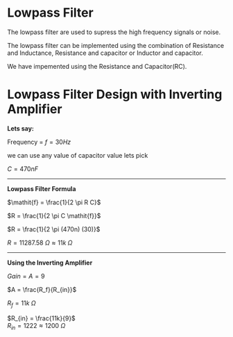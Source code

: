 # Lowpass Filter
The lowpass filter are used to supress the high frequency signals or noise.


The lowpass filter can be implemented using the combination of Resistance and Inductance, Resistance and capacitor or Inductor and capacitor.

We have impemented using the Resistance and Capacitor(RC).

# Lowpass Filter Design with Inverting Amplifier


**Lets say:**

Frequency = $\mathit{f} = 30 Hz$

we can use any value of capacitor value lets pick

$C = 470 nF$

---

**Lowpass Filter Formula**

$\mathit{f} = \frac{1}{2 \pi R C}$ 

$R = \frac{1}{2 \pi C \mathit{f}}$

$R = \frac{1}{2 \pi (470n) (30)}$

$R = 11287.58 \ \Omega \approx 11k \ \Omega$

---

**Using the Inverting Amplifier**

$Gain = A = 9$

$A = \frac{R_f}{R_{in}}$

$R_f = 11k \ \Omega$

$R_{in} = \frac{11k}{9}$
\
$R_{in} = 1222 \approx 1200 \ \Omega$
